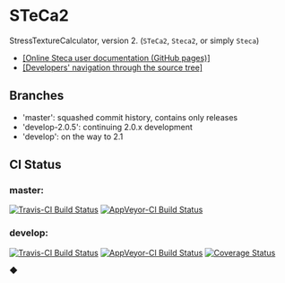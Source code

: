 # STeCa2
StressTextureCalculator, version 2. (`STeCa2`, `Steca2`, or simply `Steca`)

* [[Online Steca user documentation (GitHub pages)]](https://jburle.github.io/STeCa2/)
* [[Developers' navigation through the source tree]](nav.md)

## Branches

* 'master': squashed commit history, contains only releases
* 'develop-2.0.5': continuing 2.0.x development
* 'develop': on the way to 2.1

## CI Status

### master:

[![Travis-CI Build Status](https://travis-ci.org/scgmlz/STeCa2.svg?branch=master)](https://travis-ci.org/scgmlz/STeCa2)
[![AppVeyor-CI Build Status](https://ci.appveyor.com/api/projects/status/github/scgmlz/steca2?branch=master&svg=true)](https://ci.appveyor.com/project/jburle/steca2)

### develop:

[![Travis-CI Build Status](https://travis-ci.org/scgmlz/STeCa2.svg?branch=develop)](https://travis-ci.org/scgmlz/STeCa2)
[![AppVeyor-CI Build Status](https://ci.appveyor.com/api/projects/status/github/scgmlz/steca2?branch=develop&svg=true)](https://ci.appveyor.com/project/jburle/steca2)
[![Coverage Status](https://coveralls.io/repos/github/scgmlz/STeCa2/badge.svg)](https://coveralls.io/github/scgmlz/STeCa2)

◆
